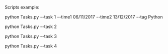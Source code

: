 Scripts example:


python Tasks.py --task 1 --time1 06/11/2017 --time2 13/12/2017 --tag Python

python Tasks.py --task 2

python Tasks.py --task 3

python Tasks.py --task 4

